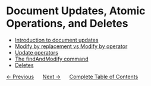 # Document Updates, Atomic Operations, and Deletes 
- [Introduction to document updates](./01-introduction-to-atomic-updates.md) 
- [Modify by replacement vs Modify by operator](./02-modify-by-replacement-vs-modify-by-operator.md)
- [Update operators](./03-update-operators.md) 
- [The findAndModify command](./04-findAndModify.md) 
- [Deletes](./05-deletes.md) 

<div>
    <a href="../05-constructing-queries/README.md"><- Previous</a>
    &nbsp;&nbsp;&nbsp;&nbsp;
    <a href="../07-indexing-and-query-optimization/README.md">Next -></a>
    &nbsp;&nbsp;&nbsp;&nbsp;
    <a href="../README.md">Complete Table of Contents</a>
</div>